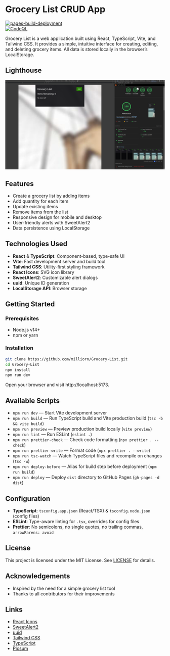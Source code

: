 # Grocery List CRUD App

[![pages-build-deployment](https://github.com/milliorn/Grocery-List/actions/workflows/pages/pages-build-deployment/badge.svg)](https://github.com/milliorn/Grocery-List/actions/workflows/pages/pages-build-deployment)  
[![CodeQL](https://github.com/milliorn/Grocery-List/actions/workflows/github-code-scanning/codeql/badge.svg)](https://github.com/milliorn/Grocery-List/actions/workflows/github-code-scanning/codeql)

Grocery List is a web application built using React, TypeScript, Vite, and Tailwind CSS. It provides a simple, intuitive interface for creating, editing, and deleting grocery items. All data is stored locally in the browser’s LocalStorage.

## Lighthouse

![Cloud Landing Page](public/lighthouse.png)

## Features

- Create a grocery list by adding items  
- Add quantity for each item  
- Update existing items  
- Remove items from the list  
- Responsive design for mobile and desktop  
- User-friendly alerts with SweetAlert2  
- Data persistence using LocalStorage  

## Technologies Used

- **React** & **TypeScript**: Component-based, type-safe UI  
- **Vite**: Fast development server and build tool  
- **Tailwind CSS**: Utility-first styling framework  
- **React Icons**: SVG icon library  
- **SweetAlert2**: Customizable alert dialogs  
- **uuid**: Unique ID generation  
- **LocalStorage API**: Browser storage  

## Getting Started

### Prerequisites

- Node.js v14+  
- npm or yarn  

### Installation

```bash
git clone https://github.com/milliorn/Grocery-List.git
cd Grocery-List
npm install
npm run dev
```

Open your browser and visit http://localhost:5173.

## Available Scripts

- `npm run dev` — Start Vite development server  
- `npm run build` — Run TypeScript build and Vite production build (`tsc -b && vite build`)  
- `npm run preview` — Preview production build locally (`vite preview`)  
- `npm run lint` — Run ESLint (`eslint .`)  
- `npm run prettier-check` — Check code formatting (`npx prettier . --check`)  
- `npm run prettier-write` — Format code (`npx prettier . --write`)  
- `npm run tsc-watch` — Watch TypeScript files and recompile on changes (`tsc -w`)  
- `npm run deploy-before` — Alias for build step before deployment (`npm run build`)  
- `npm run deploy` — Deploy `dist` directory to GitHub Pages (`gh-pages -d dist`)  

## Configuration

- **TypeScript**: `tsconfig.app.json` (React/TSX) & `tsconfig.node.json` (config files)  
- **ESLint**: Type-aware linting for `.tsx`, overrides for config files  
- **Prettier**: No semicolons, no single quotes, no trailing commas, `arrowParens: avoid`  

## License

This project is licensed under the MIT License. See [LICENSE](LICENSE) for details.

## Acknowledgements

- Inspired by the need for a simple grocery list tool  
- Thanks to all contributors for their improvements  

## Links

- [React Icons](https://github.com/react-icons/react-icons)  
- [SweetAlert2](https://github.com/sweetalert2/sweetalert2)  
- [uuid](https://github.com/uuidjs/uuid)  
- [Tailwind CSS](https://tailwindcss.com/)  
- [TypeScript](https://www.typescriptlang.org/)  
- [Picsum](https://picsum.photos/)
